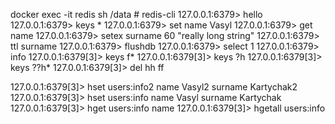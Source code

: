 docker exec -it redis sh
/data # redis-cli 
127.0.0.1:6379> hello
127.0.0.1:6379> keys *
127.0.0.1:6379> set name Vasyl
127.0.0.1:6379> get name
127.0.0.1:6379> setex surname 60 "really long string" 
127.0.0.1:6379> ttl surname
127.0.0.1:6379> flushdb
127.0.0.1:6379> select 1
127.0.0.1:6379> info
127.0.0.1:6379[3]> keys f*
127.0.0.1:6379[3]> keys ?h
127.0.0.1:6379[3]> keys ??h*
127.0.0.1:6379[3]> del hh ff

127.0.0.1:6379[3]> hset users:info2 name Vasyl2 surname Kartychak2
127.0.0.1:6379[3]> hset users:info name Vasyl surname Kartychak
127.0.0.1:6379[3]> hget users:info name
127.0.0.1:6379[3]> hgetall users:info





